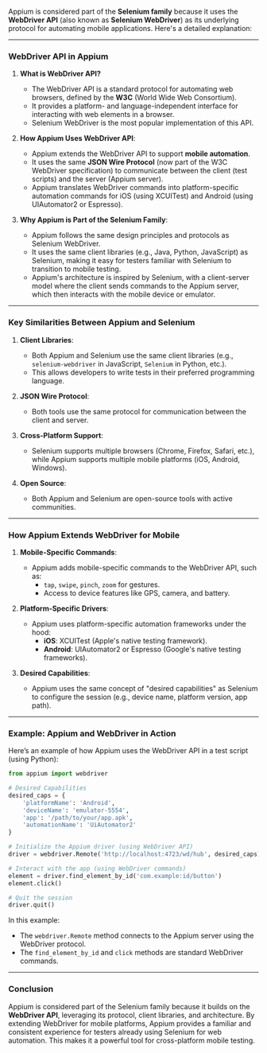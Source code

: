 Appium is considered part of the **Selenium family** because it uses the **WebDriver API** (also known as **Selenium WebDriver**) as its underlying protocol for automating mobile applications. Here's a detailed explanation:

---

### **WebDriver API in Appium**
1. **What is WebDriver API?**
    - The WebDriver API is a standard protocol for automating web browsers, defined by the **W3C** (World Wide Web Consortium).
    - It provides a platform- and language-independent interface for interacting with web elements in a browser.
    - Selenium WebDriver is the most popular implementation of this API.

2. **How Appium Uses WebDriver API**:
    - Appium extends the WebDriver API to support **mobile automation**.
    - It uses the same **JSON Wire Protocol** (now part of the W3C WebDriver specification) to communicate between the client (test scripts) and the server (Appium server).
    - Appium translates WebDriver commands into platform-specific automation commands for iOS (using XCUITest) and Android (using UIAutomator2 or Espresso).

3. **Why Appium is Part of the Selenium Family**:
    - Appium follows the same design principles and protocols as Selenium WebDriver.
    - It uses the same client libraries (e.g., Java, Python, JavaScript) as Selenium, making it easy for testers familiar with Selenium to transition to mobile testing.
    - Appium's architecture is inspired by Selenium, with a client-server model where the client sends commands to the Appium server, which then interacts with the mobile device or emulator.

---

### **Key Similarities Between Appium and Selenium**
1. **Client Libraries**:
    - Both Appium and Selenium use the same client libraries (e.g., `selenium-webdriver` in JavaScript, `Selenium` in Python, etc.).
    - This allows developers to write tests in their preferred programming language.

2. **JSON Wire Protocol**:
    - Both tools use the same protocol for communication between the client and server.

3. **Cross-Platform Support**:
    - Selenium supports multiple browsers (Chrome, Firefox, Safari, etc.), while Appium supports multiple mobile platforms (iOS, Android, Windows).

4. **Open Source**:
    - Both Appium and Selenium are open-source tools with active communities.

---

### **How Appium Extends WebDriver for Mobile**
1. **Mobile-Specific Commands**:
    - Appium adds mobile-specific commands to the WebDriver API, such as:
        - `tap`, `swipe`, `pinch`, `zoom` for gestures.
        - Access to device features like GPS, camera, and battery.

2. **Platform-Specific Drivers**:
    - Appium uses platform-specific automation frameworks under the hood:
        - **iOS**: XCUITest (Apple's native testing framework).
        - **Android**: UIAutomator2 or Espresso (Google's native testing frameworks).

3. **Desired Capabilities**:
    - Appium uses the same concept of "desired capabilities" as Selenium to configure the session (e.g., device name, platform version, app path).

---

### **Example: Appium and WebDriver in Action**
Here’s an example of how Appium uses the WebDriver API in a test script (using Python):

```python
from appium import webdriver

# Desired Capabilities
desired_caps = {
    'platformName': 'Android',
    'deviceName': 'emulator-5554',
    'app': '/path/to/your/app.apk',
    'automationName': 'UiAutomator2'
}

# Initialize the Appium driver (using WebDriver API)
driver = webdriver.Remote('http://localhost:4723/wd/hub', desired_caps)

# Interact with the app (using WebDriver commands)
element = driver.find_element_by_id('com.example:id/button')
element.click()

# Quit the session
driver.quit()
```

In this example:
- The `webdriver.Remote` method connects to the Appium server using the WebDriver protocol.
- The `find_element_by_id` and `click` methods are standard WebDriver commands.

---

### **Conclusion**
Appium is considered part of the Selenium family because it builds on the **WebDriver API**, leveraging its protocol, client libraries, and architecture. By extending WebDriver for mobile platforms, Appium provides a familiar and consistent experience for testers already using Selenium for web automation. This makes it a powerful tool for cross-platform mobile testing.